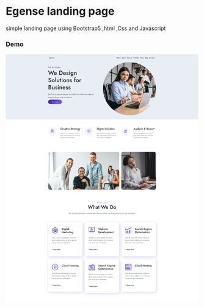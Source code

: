 # Egense landing page
simple landing page using Bootstrap5 ,html ,Css  and Javascript

### Demo 
![project Demo](screen-shot.png)
